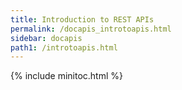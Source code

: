 ```yaml
---
title: Introduction to REST APIs
permalink: /docapis_introtoapis.html
sidebar: docapis
path1: /introtoapis.html
---
```


{% include minitoc.html %}

